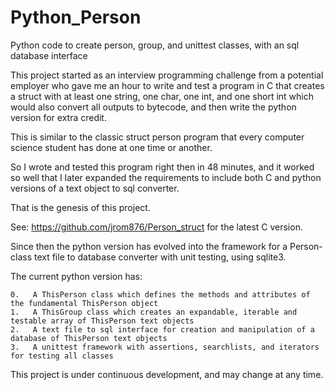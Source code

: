 # Python_Person
Python code to create person, group, and unittest classes, with an sql database interface

This project started as an interview programming challenge from a potential employer who gave me an hour to write and test a program in C that creates a struct with at least one string, one char, one int, and one short int which would also convert all outputs to bytecode, and then write the python version for extra credit.

This is similar to the classic struct person program that every computer science student has done at one time or another.

So I wrote and tested this program right then in 48 minutes, and it worked so well that I later expanded the requirements to include both C and python versions of a text object to sql converter.

That is the genesis of this project.

See: https://github.com/jrom876/Person_struct for the latest C version.

Since then the python version has evolved into the framework for a Person-class text file to database converter with unit testing, using sqlite3. 

The current python version has:
    
    0.   A ThisPerson class which defines the methods and attributes of the fundamental ThisPerson object
    1.   A ThisGroup class which creates an expandable, iterable and testable array of ThisPerson text objects
    2.   A text file to sql interface for creation and manipulation of a database of ThisPerson text objects
    3.   A unittest framework with assertions, searchlists, and iterators for testing all classes
    
This project is under continuous development, and may change at any time.

